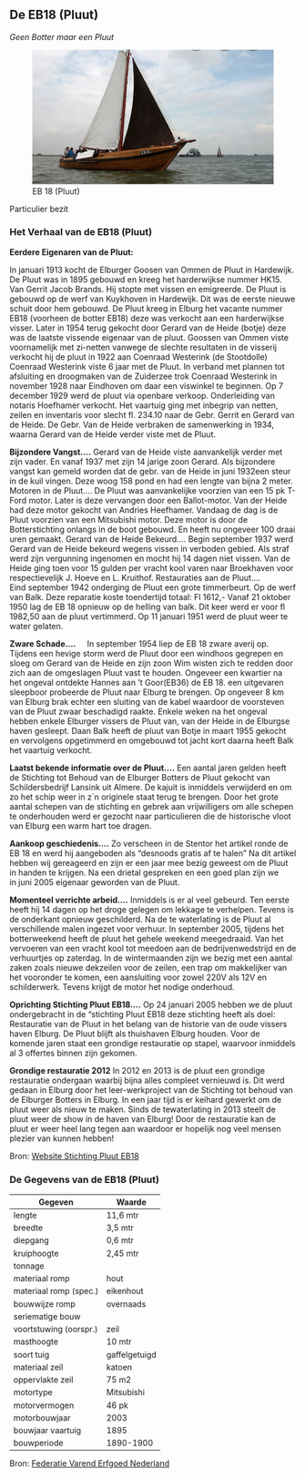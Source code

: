 ## De EB18 (Pluut)

*Geen Botter maar een Pluut*

<figure id="foto_eb18p">
    <img src="media/eb18p.jpg" alt="EB 18 (Pluut)">
    <figcaption>EB 18 (Pluut)</figcaption>
</figure>

<aside class="note">
    Particulier bezit
</aside>

### Het Verhaal van de EB18 (Pluut)

**Eerdere Eigenaren van de Pluut:**

In januari 1913 kocht de Elburger Goosen van Ommen de Pluut in Hardewijk. De Pluut was in 1895 gebouwd en kreeg het harderwijkse nummer HK15. Van Gerrit Jacob Brands. Hij stopte met vissen en emigreerde.
De Pluut is gebouwd op de werf van Kuykhoven in Hardewijk. Dit was de eerste nieuwe schuit door hem gebouwd.
De Pluut kreeg in Elburg het vacante nummer EB18 (voorheen de botter EB18) deze was verkocht aan een harderwijkse visser. Later in 1954 terug gekocht door Gerard van de Heide (botje) deze was de laatste vissende eigenaar van de pluut.
Goossen van Ommen viste voornamelijk met zi-netten vanwege de slechte resultaten in de visserij verkocht hij de pluut in 1922 aan Coenraad Westerink (de Stootdolle) Coenraad Westerink viste 6 jaar met de Pluut.
In verband met plannen tot afsluiting en droogmaken van de Zuiderzee trok Coenraad Westerink in november 1928 naar Eindhoven om daar een viswinkel te beginnen.
Op 7 december 1929 werd de pluut via openbare verkoop. Onderleiding van notaris Hoefhamer verkocht. Het vaartuig ging met inbegrip van netten, zeilen en inventaris voor slecht fl. 234.10 naar de Gebr. Gerrit en Gerard van de Heide. De Gebr. Van de Heide verbraken de samenwerking in 1934, waarna Gerard van de Heide verder viste met de Pluut.

**Bijzondere Vangst….**
Gerard van de Heide viste aanvankelijk verder met zijn vader. En vanaf 1937 met zijn 14 jarige zoon Gerard.
Als bijzondere vangst kan gemeld worden dat de gebr. van de Heide in juni 1932een steur in de kuil vingen. Deze woog 158 pond en had een lengte van bijna 2 meter.
Motoren in de Pluut….
De Pluut was aanvankelijke voorzien van een 15 pk T-Ford motor. Later is deze vervangen door een Ballot-motor. Van der Heide had deze motor gekocht van Andries Heefhamer. Vandaag de dag is de Pluut voorzien van een Mitsubishi motor. Deze motor is door de Botterstichting onlangs in de boot gebouwd. En heeft nu ongeveer 100 draai uren gemaakt.
Gerard van de Heide Bekeurd….
Begin september 1937 werd Gerard van de Heide bekeurd wegens vissen in verboden gebied. Als straf werd zijn vergunning ingenomen en mocht hij 14 dagen niet vissen. Van de Heide ging toen voor 15 gulden per vracht kool varen naar Broekhaven voor respectievelijk J. Hoeve en L. Kruithof.
Restauraties aan de Pluut….
Eind september 1942 onderging de Pluut een grote timmerbeurt. Op de werf van Balk.
Deze reparatie koste toendertijd totaal: Fl 1612,-
Vanaf 21 oktober 1950 lag de EB 18 opnieuw op de helling van balk. Dit keer werd er voor fl 1982,50 aan de pluut vertimmerd. Op 11 januari 1951 werd de pluut weer te water gelaten.

**Zware Schade….**    
In september 1954 liep de EB 18 zware averij op. Tijdens een hevige storm werd de Pluut door een windhoos gegrepen en sloeg om Gerard van de Heide en zijn zoon Wim wisten zich te redden door zich aan de omgeslagen Pluut vast te houden. Ongeveer een kwartier na het ongeval ontdekte Hannes aan ’t Goor(EB36) de EB 18. een uitgevaren sleepboor probeerde de Pluut naar Elburg te brengen. Op ongeveer 8 km van Elburg brak echter een sluiting van de kabel waardoor de voorsteven van de Pluut zwaar beschadigd raakte. Enkele weken na het ongeval hebben enkele Elburger vissers de Pluut van, van der Heide in de Elburgse haven gesleept. Daan Balk heeft de pluut van Botje in maart 1955 gekocht en vervolgens opgetimmerd en omgebouwd tot jacht kort daarna heeft Balk het vaartuig verkocht.

**Laatst bekende informatie over de Pluut….**
Een aantal jaren gelden heeft de Stichting tot Behoud van de Elburger Botters de Pluut gekocht van Schildersbedrijf Lansink uit Almere.
De kajuit is inmiddels verwijderd en om zo het schip weer in z`n originele staat terug te brengen.
Door het grote aantal schepen van de stichting en gebrek aan vrijwilligers om alle schepen te onderhouden werd er gezocht naar particulieren die de historische vloot van Elburg een warm hart toe dragen.

**Aankoop geschiedenis….**
Zo verscheen in de Stentor het artikel ronde de EB 18 en werd hij aangeboden als “desnoods gratis af te halen” Na dit artikel hebben wij gereageerd en zijn er een jaar mee bezig geweest om de Pluut in handen te krijgen. Na een drietal gespreken en een goed plan zijn we in juni 2005 eigenaar geworden van de Pluut.

**Momenteel verrichte arbeid….**
Inmiddels is er al veel gebeurd. Ten eerste heeft hij 14 dagen op het droge gelegen om lekkage te verhelpen. Tevens is de onderkant opnieuw geschilderd. Na de te waterlating is de Pluut al verschillende malen ingezet voor verhuur.
In september 2005, tijdens het botterweekend heeft de pluut het gehele weekend meegedraaid. Van het vervoeren van een vracht kool tot meedoen aan de bedrijvenwedstrijd en de verhuurtjes op zaterdag.
In de wintermaanden zijn we bezig met een aantal zaken zoals nieuwe dekzeilen voor de zeilen, een trap om makkelijker van het vooronder te komen, een aansluiting voor zowel 220V als 12V en schilderwerk. Tevens krijgt de motor het nodige onderhoud.

**Oprichting Stichting Pluut EB18….**
Op 24 januari 2005 hebben we de pluut ondergebracht in de “stichting Pluut EB18 deze stichting heeft als doel: Restauratie van de Pluut in het belang van de historie van de oude vissers haven Elburg.
De Pluut blijft als thuishaven Elburg houden. Voor de komende jaren staat een grondige restauratie op stapel, waarvoor inmiddels al 3 offertes binnen zijn gekomen.

**Grondige restauratie 2012**
In 2012 en 2013 is de pluut een grondige restauratie ondergaan waarbij bijna alles compleet vernieuwd is. Dit werd gedaan in Elburg door het leer-werkproject van de Stichting tot behoud van de Elburger Botters in Elburg. In een jaar tijd is er keihard gewerkt om de pluut weer als nieuw te maken. Sinds de tewaterlating in 2013 steelt de pluut weer de show in de haven van Elburg! Door de restauratie kan de pluut er weer heel lang tegen aan waardoor er hopelijk nog veel mensen plezier van kunnen hebben!

Bron: [Website Stichting Pluut EB18](http://pluuteb18.nl/historie/)

### De Gegevens van de EB18 (Pluut)

| Gegeven                   | Waarde        |  
|---------------------------|---------------|   
| lengte 	                | 11,6    mtr   | 	 
| breedte 	                | 3,5     mtr   | 		        
| diepgang 	                | 0,6     mtr   | 		 
| kruiphoogte 	            | 2,45	  mtr   | 	 
| tonnage 	                |    	        | 	
| materiaal romp 	        | hout 	        |  
| materiaal romp (spec.) 	| eikenhout     |  
| bouwwijze romp 	        | overnaads     |  
| seriematige bouw 		    |               |   
| voortstuwing (oorspr.) 	| zeil          |    	 
| masthoogte 	            | 10      mtr   |
| soort tuig 	            | gaffelgetuigd |  	 
| materiaal zeil 	        | katoen        |   	 
| oppervlakte zeil 	        | 75 	  m2    |
| motortype 	            | Mitsubishi    |  	 
| motorvermogen             | 46 	  pk    | 
| motorbouwjaar 		    | 2003          |  
| bouwjaar vaartuig 	    | 1895 	        |  
| bouwperiode 	            | 1890-1900 	|   

Bron: [Federatie Varend Erfgoed Nederland](https://rven.info/schip.aspx?=2496)


